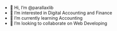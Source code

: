- 👋 Hi, I’m @parallaxlib
- 👀 I’m interested in Digital Accounting and Finance
- 🌱 I’m currently learning Accounting
- 💞️ I’m looking to collaborate on Web Developing

<!---
parallaxlib/parallaxlib is a ✨ special ✨ repository because its `README.md` (this file) appears on your GitHub profile.
You can click the Preview link to take a look at your changes.
--->
